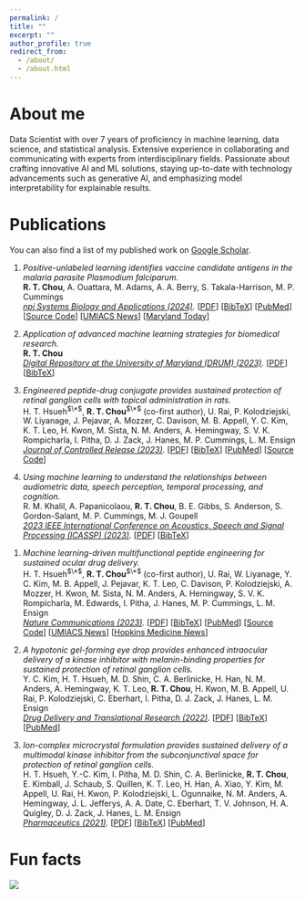 ```yaml
---
permalink: /
title: ""
excerpt: ""
author_profile: true
redirect_from: 
  - /about/
  - /about.html
---
```


About me
======

Data Scientist with over 7 years of proficiency in machine learning, data science, and statistical analysis. Extensive experience in collaborating and communicating with experts from interdisciplinary fields. Passionate about crafting innovative AI and ML solutions, staying up-to-date with technology advancements such as generative AI, and emphasizing model interpretability for explainable results.

Publications
======

You can also find a list of my published work on <a href="https://scholar.google.com/citations?hl=en&user=1Zl_n9MAAAAJ&view_op=list_works&sortby=pubdate" target="_blank">Google Scholar</a>.

1. *Positive-unlabeled learning identifies vaccine candidate antigens in the malaria parasite Plasmodium falciparum.* <br/>
**R. T. Chou**, A. Ouattara, M. Adams, A. A. Berry, S. Takala-Harrison, M. P. Cummings <br/>
*<a href="https://www.nature.com/articles/s41540-024-00365-1" target="_blank">npj Systems Biology and Applications (2024)</a>.*
[<a href="{{base.url}}/files/Chou_2024_1.pdf" target="_blank">PDF</a>] 
[<a href="{{base.url}}/files/Chou_2024_1.bib" target="_blank">BibTeX</a>] 
[<a href="https://pubmed.ncbi.nlm.nih.gov/38678051/" target="_blank">PubMed</a>]
[<a href="https://rtchou.github.io/malaria-antigen-identification-pf/" target="_blank">Source Code</a>]
[<a href="https://www.umiacs.umd.edu/about-us/news/using-machine-learning-develop-more-effective-malaria-vaccine" target="_blank">UMIACS News</a>]
[<a href="https://today.umd.edu/to-hunt-for-better-malaria-vaccines-researchers-turn-to-machine-learning" target="_blank">Maryland Today</a>]

1. *Application of advanced machine learning strategies for biomedical research.* <br/>
**R. T. Chou** <br/>
*<a href="https://doi.org/10.13016/pepg-seog" target="_blank">Digital Repository at the University of Maryland (DRUM) (2023)</a>.*
[<a href="{{base.url}}/files/Chou_dissertation_2023.pdf" target="_blank">PDF</a>] 
[<a href="{{base.url}}/files/Chou_dissertation_2023.bib" target="_blank">BibTeX</a>] 

1. *Engineered peptide-drug conjugate provides sustained protection of retinal ganglion cells with topical administration in rats.* <br/>
H. T. Hsueh<sup>$\*$</sup>, **R. T. Chou**<sup>$\*$</sup> (co-first author), U. Rai, P. Kolodziejski, W. Liyanage, J. Pejavar, A. Mozzer, C. Davison, M. B. Appell, Y. C. Kim, K. T. Leo, H. Kwon, M. Sista, N. M. Anders, A. Hemingway, S. V. K. Rompicharla, I. Pitha, D. J. Zack, J. Hanes, M. P. Cummings, L. M. Ensign <br/>
*<a href="https://doi.org/10.1016/j.jconrel.2023.08.058" target="_blank">Journal of Controlled Release (2023)</a>.*
[<a href="{{base.url}}/files/Hsueh_Chou_2023_2.pdf" target="_blank">PDF</a>] 
[<a href="{{base.url}}/files/Hsueh_Chou_2023_2.bib" target="_blank">BibTeX</a>] 
[<a href="https://pubmed.ncbi.nlm.nih.gov/37657693/" target="_blank">PubMed</a>]
[<a href="https://rtchou.github.io/RGC-quantifier/" target="_blank">Source Code</a>]

1. *Using machine learning to understand the relationships between audiometric data, speech perception, temporal processing, and cognition.* <br/>
R. M. Khalil, A. Papanicolaou, **R. T. Chou**, B. E. Gibbs, S. Anderson, S. Gordon-Salant, M. P. Cummings, M. J. Goupell <br/>
*<a href="https://doi.org/10.1109/ICASSP49357.2023.10095325" target="_blank">2023 IEEE International Conference on Acoustics, Speech and Signal Processing (ICASSP) (2023)</a>.*
[<a href="{{base.url}}/files/Khalil_2023.pdf" target="_blank">PDF</a>] 
[<a href="{{base.url}}/files/Khalil_2023.bib" target="_blank">BibTeX</a>] 
<!-- [<a href="https://pubmed.ncbi.nlm.nih.gov/37130851/" target="_blank">PubMed</a>] -->

1. *Machine learning-driven multifunctional peptide engineering for sustained ocular drug delivery.* <br/>
H. T. Hsueh<sup>$\*$</sup>, **R. T. Chou**<sup>$\*$</sup> (co-first author), U. Rai, W. Liyanage, Y. C. Kim, M. B. Appell, J. Pejavar, K. T. Leo, C. Davison, P. Kolodziejski, A. Mozzer, H. Kwon, M. Sista, N. M. Anders, A. Hemingway, S. V. K. Rompicharla, M. Edwards, I. Pitha, J. Hanes, M. P. Cummings, L. M. Ensign <br/>
*<a href="https://doi.org/10.1038/s41467-023-38056-w" target="_blank">Nature Communications (2023)</a>.*
[<a href="{{base.url}}/files/Hsueh_Chou_2023_1.pdf" target="_blank">PDF</a>] 
[<a href="{{base.url}}/files/Hsueh_Chou_2023_1.bib" target="_blank">BibTeX</a>] 
[<a href="https://pubmed.ncbi.nlm.nih.gov/37130851/" target="_blank">PubMed</a>]
[<a href="https://rtchou.github.io/multifunctional-peptide-engineering/" target="_blank">Source Code</a>]
[<a href="https://www.umiacs.umd.edu/about-us/news/umd-researchers-partner-wilmer-eye-institute-enhance-sustained-delivery-ocular-drugs" target="_blank">UMIACS News</a>]
[<a href="https://www.hopkinsmedicine.org/news/newsroom/news-releases/ai-used-to-advance-drug-delivery-system-for-glaucoma-and-other-chronic-diseases" target="_blank">Hopkins Medicine News</a>]

1. *A hypotonic gel-forming eye drop provides enhanced intraocular delivery of a kinase inhibitor with melanin-binding properties for sustained protection of retinal ganglion cells.* <br/>
Y. C. Kim, H. T. Hsueh, M. D. Shin, C. A. Berlinicke, H. Han, N. M. Anders, A. Hemingway, K. T. Leo, **R. T. Chou**, H. Kwon, M. B. Appell, U. Rai, P. Kolodziejski, C. Eberhart, I. Pitha, D. J. Zack, J. Hanes, L. M. Ensign <br/>
*<a href="https://link.springer.com/article/10.1007/s13346-021-00987-6" target="_blank">Drug Delivery and Translational Research (2022)</a>.*
[<a href="{{base.url}}/files/Kim_2022.pdf" target="_blank">PDF</a>] 
[<a href="{{base.url}}/files/Kim_2022.bib" target="_blank">BibTeX</a>] 
[<a href="https://pubmed.ncbi.nlm.nih.gov/33900546/" target="_blank">PubMed</a>] 

1. *Ion-complex microcrystal formulation provides sustained delivery of a multimodal kinase inhibitor from the subconjunctival space for protection of retinal ganglion cells.* <br/>
H. T. Hsueh, Y.-C. Kim, I. Pitha, M. D. Shin, C. A. Berlinicke, **R. T. Chou**, E. Kimball, J. Schaub, S. Quillen, K. T. Leo, H. Han, A. Xiao, Y. Kim, M. Appell, U. Rai, H. Kwon, P. Kolodziejski, L. Ogunnaike, N. M. Anders, A. Hemingway, J. L. Jefferys, A. A. Date, C. Eberhart, T. V. Johnson, H. A. Quigley, D. J. Zack, J. Hanes, L. M. Ensign <br/>
*<a href="https://www.mdpi.com/1999-4923/13/5/647" target="_blank">Pharmaceutics (2021)</a>.*
[<a href="{{base.url}}/files/Hsueh_2021.pdf" target="_blank">PDF</a>] 
[<a href="{{base.url}}/files/Hsueh_2021.bib" target="_blank">BibTeX</a>] 
[<a href="https://pubmed.ncbi.nlm.nih.gov/34062883/" target="_blank">PubMed</a>] 

Fun facts
======

<p class="archive__item-excerpt" itemprop="description"><img src='/images/fun_facts.jpg'></p>
